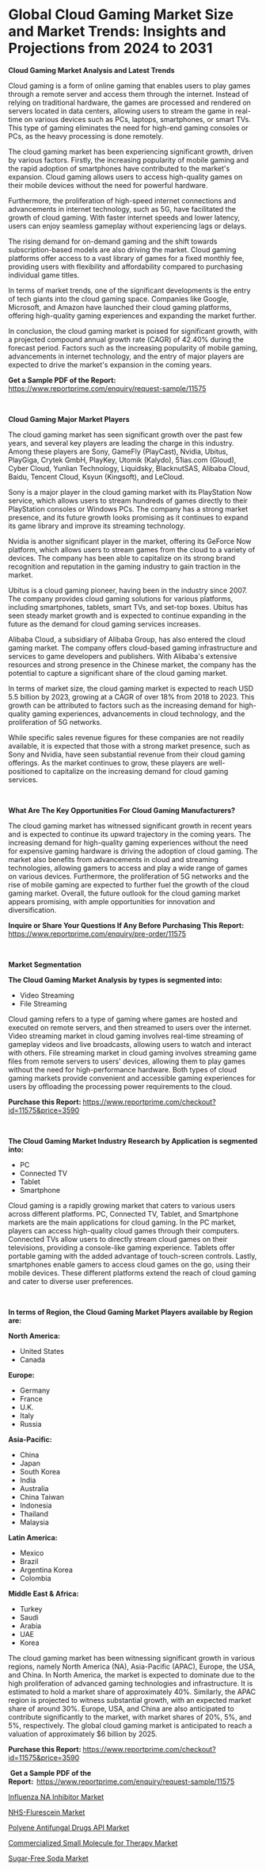 <p><h1>Global Cloud Gaming Market Size and Market Trends: Insights and Projections from 2024 to 2031</h1></p><p><strong>Cloud Gaming Market Analysis and Latest Trends</strong></p>
<p><p>Cloud gaming is a form of online gaming that enables users to play games through a remote server and access them through the internet. Instead of relying on traditional hardware, the games are processed and rendered on servers located in data centers, allowing users to stream the game in real-time on various devices such as PCs, laptops, smartphones, or smart TVs. This type of gaming eliminates the need for high-end gaming consoles or PCs, as the heavy processing is done remotely.</p><p>The cloud gaming market has been experiencing significant growth, driven by various factors. Firstly, the increasing popularity of mobile gaming and the rapid adoption of smartphones have contributed to the market's expansion. Cloud gaming allows users to access high-quality games on their mobile devices without the need for powerful hardware.</p><p>Furthermore, the proliferation of high-speed internet connections and advancements in internet technology, such as 5G, have facilitated the growth of cloud gaming. With faster internet speeds and lower latency, users can enjoy seamless gameplay without experiencing lags or delays.</p><p>The rising demand for on-demand gaming and the shift towards subscription-based models are also driving the market. Cloud gaming platforms offer access to a vast library of games for a fixed monthly fee, providing users with flexibility and affordability compared to purchasing individual game titles.</p><p>In terms of market trends, one of the significant developments is the entry of tech giants into the cloud gaming space. Companies like Google, Microsoft, and Amazon have launched their cloud gaming platforms, offering high-quality gaming experiences and expanding the market further.</p><p>In conclusion, the cloud gaming market is poised for significant growth, with a projected compound annual growth rate (CAGR) of 42.40% during the forecast period. Factors such as the increasing popularity of mobile gaming, advancements in internet technology, and the entry of major players are expected to drive the market's expansion in the coming years.</p></p>
<p><strong>Get a Sample PDF of the Report:&nbsp;</strong> <a href="https://www.reportprime.com/enquiry/request-sample/11575">https://www.reportprime.com/enquiry/request-sample/11575</a></p>
<p>&nbsp;</p>
<p><strong>Cloud Gaming Major Market Players</strong></p>
<p><p>The cloud gaming market has seen significant growth over the past few years, and several key players are leading the charge in this industry. Among these players are Sony, GameFly (PlayCast), Nvidia, Ubitus, PlayGiga, Crytek GmbH, PlayKey, Utomik (Kalydo), 51ias.com (Gloud), Cyber Cloud, Yunlian Technology, Liquidsky, BlacknutSAS, Alibaba Cloud, Baidu, Tencent Cloud, Ksyun (Kingsoft), and LeCloud.</p><p>Sony is a major player in the cloud gaming market with its PlayStation Now service, which allows users to stream hundreds of games directly to their PlayStation consoles or Windows PCs. The company has a strong market presence, and its future growth looks promising as it continues to expand its game library and improve its streaming technology.</p><p>Nvidia is another significant player in the market, offering its GeForce Now platform, which allows users to stream games from the cloud to a variety of devices. The company has been able to capitalize on its strong brand recognition and reputation in the gaming industry to gain traction in the market.</p><p>Ubitus is a cloud gaming pioneer, having been in the industry since 2007. The company provides cloud gaming solutions for various platforms, including smartphones, tablets, smart TVs, and set-top boxes. Ubitus has seen steady market growth and is expected to continue expanding in the future as the demand for cloud gaming services increases.</p><p>Alibaba Cloud, a subsidiary of Alibaba Group, has also entered the cloud gaming market. The company offers cloud-based gaming infrastructure and services to game developers and publishers. With Alibaba's extensive resources and strong presence in the Chinese market, the company has the potential to capture a significant share of the cloud gaming market.</p><p>In terms of market size, the cloud gaming market is expected to reach USD 5.5 billion by 2023, growing at a CAGR of over 18% from 2018 to 2023. This growth can be attributed to factors such as the increasing demand for high-quality gaming experiences, advancements in cloud technology, and the proliferation of 5G networks.</p><p>While specific sales revenue figures for these companies are not readily available, it is expected that those with a strong market presence, such as Sony and Nvidia, have seen substantial revenue from their cloud gaming offerings. As the market continues to grow, these players are well-positioned to capitalize on the increasing demand for cloud gaming services.</p></p>
<p>&nbsp;</p>
<p><strong>What Are The Key Opportunities For Cloud Gaming Manufacturers?</strong></p>
<p><p>The cloud gaming market has witnessed significant growth in recent years and is expected to continue its upward trajectory in the coming years. The increasing demand for high-quality gaming experiences without the need for expensive gaming hardware is driving the adoption of cloud gaming. The market also benefits from advancements in cloud and streaming technologies, allowing gamers to access and play a wide range of games on various devices. Furthermore, the proliferation of 5G networks and the rise of mobile gaming are expected to further fuel the growth of the cloud gaming market. Overall, the future outlook for the cloud gaming market appears promising, with ample opportunities for innovation and diversification.</p></p>
<p><strong>Inquire or Share Your Questions If Any Before Purchasing This Report:</strong> <a href="https://www.reportprime.com/enquiry/pre-order/11575">https://www.reportprime.com/enquiry/pre-order/11575</a></p>
<p>&nbsp;</p>
<p><strong>Market Segmentation</strong></p>
<p><strong>The Cloud Gaming Market Analysis by types is segmented into:</strong></p>
<p><ul><li>Video Streaming</li><li>File Streaming</li></ul></p>
<p><p>Cloud gaming refers to a type of gaming where games are hosted and executed on remote servers, and then streamed to users over the internet. Video streaming market in cloud gaming involves real-time streaming of gameplay videos and live broadcasts, allowing users to watch and interact with others. File streaming market in cloud gaming involves streaming game files from remote servers to users' devices, allowing them to play games without the need for high-performance hardware. Both types of cloud gaming markets provide convenient and accessible gaming experiences for users by offloading the processing power requirements to the cloud.</p></p>
<p><strong>Purchase this Report:&nbsp;</strong><a href="https://www.reportprime.com/checkout?id=11575&price=3590">https://www.reportprime.com/checkout?id=11575&price=3590</a></p>
<p>&nbsp;</p>
<p><strong>The Cloud Gaming Market Industry Research by Application is segmented into:</strong></p>
<p><ul><li>PC</li><li>Connected TV</li><li>Tablet</li><li>Smartphone</li></ul></p>
<p><p>Cloud gaming is a rapidly growing market that caters to various users across different platforms. PC, Connected TV, Tablet, and Smartphone markets are the main applications for cloud gaming. In the PC market, players can access high-quality cloud games through their computers. Connected TVs allow users to directly stream cloud games on their televisions, providing a console-like gaming experience. Tablets offer portable gaming with the added advantage of touch-screen controls. Lastly, smartphones enable gamers to access cloud games on the go, using their mobile devices. These different platforms extend the reach of cloud gaming and cater to diverse user preferences.</p></p>
<p>&nbsp;</p>
<p><strong>In terms of Region, the Cloud Gaming Market Players available by Region are:</strong></p>
<p>
    <p> <strong> North America: </strong>
        <ul>
            <li>United States</li>
            <li>Canada</li>
        </ul>
        </p> 
    <p> <strong> Europe: </strong>
        <ul>
            <li>Germany</li>
            <li>France</li>
            <li>U.K.</li>
            <li>Italy</li>
            <li>Russia</li>
        </ul>
        </p> 
    <p> <strong> Asia-Pacific: </strong>
        <ul>
            <li>China</li>
            <li>Japan</li>
            <li>South Korea</li>
            <li>India</li>
            <li>Australia</li>
            <li>China Taiwan</li>
            <li>Indonesia</li>
            <li>Thailand</li>
            <li>Malaysia</li>
        </ul>
        </p> 
    <p> <strong> Latin America: </strong>
        <ul>
            <li>Mexico</li>
            <li>Brazil</li>
            <li>Argentina Korea</li>
            <li>Colombia</li>
        </ul>
        </p> 
    <p> <strong> Middle East & Africa: </strong>
        <ul>
            <li>Turkey</li>
            <li>Saudi</li>
            <li>Arabia</li>
            <li>UAE</li>
            <li>Korea</li>
        </ul>
    </p>
    </p>
<p><p>The cloud gaming market has been witnessing significant growth in various regions, namely North America (NA), Asia-Pacific (APAC), Europe, the USA, and China. In North America, the market is expected to dominate due to the high proliferation of advanced gaming technologies and infrastructure. It is estimated to hold a market share of approximately 40%. Similarly, the APAC region is projected to witness substantial growth, with an expected market share of around 30%. Europe, USA, and China are also anticipated to contribute significantly to the market, with market shares of 20%, 5%, and 5%, respectively. The global cloud gaming market is anticipated to reach a valuation of approximately $6 billion by 2025.</p></p>
<p><strong>Purchase this Report: </strong><a href="https://www.reportprime.com/checkout?id=11575&price=3590">https://www.reportprime.com/checkout?id=11575&price=3590</a></p>
<p>&nbsp;<strong>Get a Sample PDF of the Report:&nbsp;&nbsp;</strong><a href="https://www.reportprime.com/enquiry/request-sample/11575">https://www.reportprime.com/enquiry/request-sample/11575</a></p>
<p><strong></strong></p>
<p><p><a href="https://medium.com/@christianhunter987/influenza-na-inhibitor-market-size-cagr-trends-2024-2030-572c413907d8">Influenza NA Inhibitor Market</a></p><p><a href="https://medium.com/@christianhunter987/nhs-flurescein-market-size-cagr-trends-2024-2030-0204df6c805d">NHS-Flurescein Market</a></p><p><a href="https://medium.com/@christianhunter987/polyene-antifungal-drugs-api-market-furnishes-information-on-market-share-market-trends-and-62d45685935a">Polyene Antifungal Drugs API Market</a></p><p><a href="https://medium.com/@christianhunter987/commercialized-small-molecule-for-therapy-market-outlook-industry-overview-and-forecast-2024-to-326e1b1c1635">Commercialized Small Molecule for Therapy Market</a></p><p><a href="https://medium.com/@christianhunter987/sugar-free-soda-market-size-reveals-the-best-marketing-channels-in-global-industry-7dc8eabce4a9">Sugar-Free Soda Market</a></p></p>
